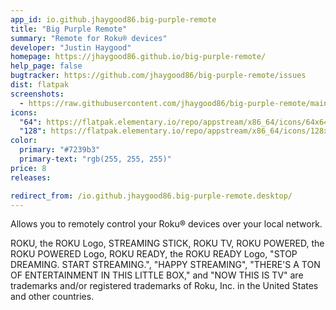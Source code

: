 ```yaml
---
app_id: io.github.jhaygood86.big-purple-remote
title: "Big Purple Remote"
summary: "Remote for Roku® devices"
developer: "Justin Haygood"
homepage: https://jhaygood86.github.io/big-purple-remote/
help_page: false
bugtracker: https://github.com/jhaygood86/big-purple-remote/issues
dist: flatpak
screenshots:
  - https://raw.githubusercontent.com/jhaygood86/big-purple-remote/main/data/screenshot.png
icons:
  "64": https://flatpak.elementary.io/repo/appstream/x86_64/icons/64x64/io.github.jhaygood86.big-purple-remote.png
  "128": https://flatpak.elementary.io/repo/appstream/x86_64/icons/128x128/io.github.jhaygood86.big-purple-remote.png
color:
  primary: "#7239b3"
  primary-text: "rgb(255, 255, 255)"
price: 8
releases:

redirect_from: /io.github.jhaygood86.big-purple-remote.desktop/
---
```


<p>Allows you to remotely control your Roku® devices over your local network.</p>
<p>ROKU, the ROKU Logo, STREAMING STICK, ROKU TV, ROKU POWERED, the ROKU POWERED Logo, ROKU READY, the ROKU READY Logo, "STOP DREAMING. START STREAMING.", "HAPPY STREAMING", "THERE'S A TON OF ENTERTAINMENT IN THIS LITTLE BOX," and "NOW THIS IS TV" are trademarks and/or registered trademarks of Roku, Inc. in the United States and other countries.</p>